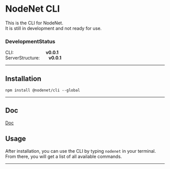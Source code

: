 # NodeNet CLI

This is the CLI for NodeNet. \
It is still in development and not ready for use.

### DevelopmentStatus

CLI:&emsp;&emsp;&emsp;&emsp;&emsp;&emsp;&emsp; **v0.0.1** \
ServerStructure:&emsp;&emsp;**v0.0.1**

---

## Installation

`npm install @nodenet/cli --global`

---

## Doc

[Doc](wiki)

## Usage

After installation, you can use the CLI by typing `nodenet` in your terminal. \
From there, you will get a list of all available commands.

---
